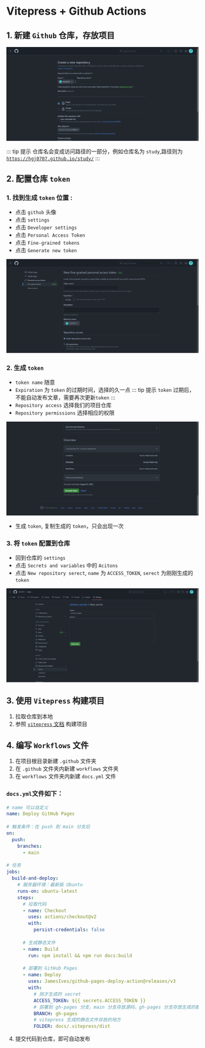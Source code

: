 # Vitepress + Github Actions

## 1. 新建 `Github` 仓库，存放项目

![img](/images/工具/1-new-repository.png)

::: tip 提示
仓库名会变成访问路径的一部分，例如仓库名为 `study`,路径则为 [`https://hgj0707.github.io/study/`](https://hgj0707.github.io/study/)
:::

## 2. 配置仓库 `token`

### 1. 找到生成 `token` 位置 :

- 点击 `github` 头像
- 点击 `settings`
- 点击 `Developer settings`
- 点击 `Personal Access Token`
- 点击 `Fine-grained tokens`
- 点击 `Generate new token`

![img](/images/工具/2-generate-new-token.png)

### 2. 生成 `token`

- `token name` 随意
- `Expiration` 为 `token` 的过期时间，选择的久一点
  ::: tip 提示
  `token` 过期后，不能自动发布文章，需要再次更新`token`
  :::
- `Repository access` 选择我们的项目仓库
- `Repository permissions` 选择相应的权限

![img](/images/工具/3-select-repository-permission.png)

- 生成 `token`, 复制生成的 `token`，只会出现一次

### 3. 将 `token` 配置到仓库

- 回到仓库的 `settings`
- 点击 `Secrets and variables` 中的 `Acitons`
- 点击 `New repository serect`, `name` 为 `ACCESS_TOKEN`, `serect` 为刚刚生成的 `token`

![img](/images/工具/4-set-token.png)

## 3. 使用 `Vitepress` 构建项目

1. 拉取仓库到本地
2. 参照 [`vitepress` 文档](https://vitepress.dev/) 构建项目

## 4. 编写 `Workflows` 文件

1. 在项目根目录新建 `.github` 文件夹
2. 在 `.github` 文件夹内新建 `workflows` 文件夹
3. 在 `workflows` 文件夹内新建 `docs.yml` 文件

### `docs.yml`文件如下：

```yml
# name 可以自定义
name: Deploy GitHub Pages

# 触发条件：在 push 到 main 分支后
on:
  push:
    branches:
      - main

# 任务
jobs:
  build-and-deploy:
    # 服务器环境：最新版 Ubuntu
    runs-on: ubuntu-latest
    steps:
      # 拉取代码
      - name: Checkout
        uses: actions/checkout@v2
        with:
          persist-credentials: false

      # 生成静态文件
      - name: Build
        run: npm install && npm run docs:build

      # 部署到 GitHub Pages
      - name: Deploy
        uses: JamesIves/github-pages-deploy-action@releases/v3
        with:
          # 刚才生成的 secret
          ACCESS_TOKEN: ${{ secrets.ACCESS_TOKEN }}
          # 部署到 gh-pages 分支，main 分支存放源码，gh-pages 分支存放生成的静态文件
          BRANCH: gh-pages
          # vitepress 生成的静态文件存放的地方
          FOLDER: docs/.vitepress/dist
```

4. 提交代码到仓库，即可自动发布
